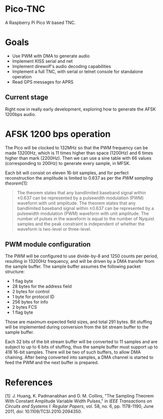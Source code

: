 # Pico-TNC
A Raspberry Pi Pico W based TNC.

# Goals

- Use PWM with DMA to generate audio
- Implement KISS serial and net
- Implement direwolf's audio decoding capabilities
- Implement a full TNC, with serial or telnet console for standalone operation
- Read GPS messages for APRS

## Current stage

Right now in really early development, exploring how to generate the AFSK 1200bps audio.

# AFSK 1200 bps operation

The Pico will be clocked to 132MHz so that the PWM frequency can be made 13200Hz, which
is 11 times higher than space (1200Hz) and 6 times higher than mark (2200Hz). Then we can 
use a sine table with 66 values (corresponding to 200Hz) to generate every sample, in MFSK.

Each bit will consist on eleven 16-bit samples, and for perfect reconstruction the amplitude 
is limited to 0.637 as per the _PWM sampling theorem_[1]: 

> The theorem states that any bandlimited baseband signal within ±0.637 can be represented by a 
pulsewidth modulation (PWM) waveform with unit amplitude. The theorem states that any bandlimited 
baseband signal within ±0.637 can be represented by a pulsewidth modulation (PWM) waveform with unit 
amplitude. The number of pulses in the waveform is equal to the number of Nyquist samples and the peak 
constraint is independent of whether the waveform is two-level or three-level.

## PWM module configuration

The PWM will be configured to use divide-by-8 and 1250 counts per period, resulting in 13200Hz 
frequency, and will be driven by a DMA transfer from the sample buffer. The sample buffer assumes 
the following packet structure:

- 1 flag byte 
- 28 bytes for the address field
- 2 bytes for control
- 1 byte for protocol ID
- 256 bytes for info
- 2 bytes FCS 
- 1 flag byte

Those are maximum expected field sizes, and total 291 bytes. Bit stuffing will be implemented 
during conversion from the bit stream buffer to the sample buffer. 

Each 32 bits of the bit stream buffer will be converted to 11 samples and are subject to up to 6 
bits of stuffing, thus the sample buffer must support up to 418 16-bit samples. There will be two 
of such buffers, to allow DMA chaining.  After being converted into samples, a DMA channel is started 
to feed the PWM and the next buffer is prepared. 

# References
\[1\]: J. Huang, K. Padmanabhan and O. M. Collins, "The Sampling Theorem With Constant Amplitude Variable Width Pulses," 
in _IEEE Transactions on Circuits and Systems I: Regular Papers_, vol. 58, no. 6, pp. 1178-1190, June 2011, doi: 10.1109/TCSI.2010.2094350.
